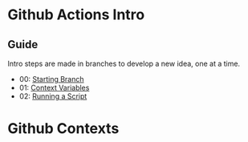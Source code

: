 # Github Actions Intro

## Guide  
Intro steps are made in branches to develop a new idea, one at a time.

- 00: [Starting Branch](https://github.com/BlueBastion/DEV-github-actions-example/tree/00-start)
- 01: [Context Variables](https://github.com/BlueBastion/DEV-github-actions-example/tree/01-contexts)
- 02: [Running a Script](https://github.com/BlueBastion/DEV-github-actions-example/tree/02-running-a-script)

# Github Contexts

